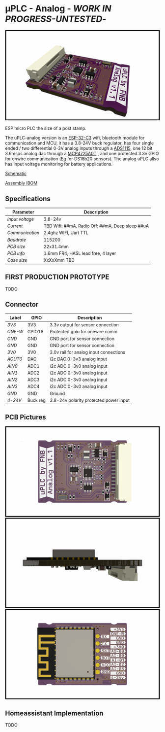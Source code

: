 ﻿# μPLC - Analog - _WORK IN PROGRESS-UNTESTED_-
![Front](./PICTURES/TOP.PNG)

ESP micro PLC the size of a post stamp. 

The uPLC-analog version is an [ESP-32-C3](./DOCUMENTATION/esp-12f_product_specification_en.pdf) wifi, bluetooth module for communication and MCU, it has a 3.8-24V buck regulator, has four single ended / two differential 0-3V analog inputs through a [ADS1115](./DOCUMENTATION/ads1115.pdf), one 12 bit 3.6msps analog dac through a [MCP4725A0T](./DOCUMENTATION/Microchip-Tech-MCP4725A0T-E-CH_C144198.pdf) , and one protected 3.3v GPIO for onwire communication (Eg for DS18b20 sensors). The analog uPLC allso has input voltage monitoring for battery applications. 

[Schematic](./DOCUMENTATION/_schematic.pdf)


[Assembly IBOM](https://htmlpreview.github.io/?https://raw.githubusercontent.com/fredriknk/uplc-analog/main/DOCUMENTATION/ibom.html)

## Specifications
| **Parameter**   | **Description**                                                     |
|-----------------|---------------------------------------------------------------------|
| _Input voltage_ | 3.8-24v                               |
| _Current_       | TBD Wifi: ##mA, Radio Off: ##mA, Deep sleep ##uA |  
| _Communication_ | 2.4ghz WIFI, Uart TTL                            |
| _Baudrate_      | 115200                                                              |
| _PCB size_      | 22x31.4mm                                                             |
| _PCB info_      | 1.6mm FR4, HASL lead free, 4 layer               |
| _Case size_     | XxXxXmm TBD                                                         |

## FIRST PRODUCTION PROTOTYPE
TODO

## Connector

| **Label**   | **GPIO**|**Description**       |
|------------|-----|-------------------------|
|_3V3_ | 3V3 | 3.3v output for sensor connection |
|_ONE-W_ | GPIO18  | Protected gpio for onewire comm |
|_GND_ | GND | GND port for sensor connection|
|_GND_ | GND | GND port for sensor connection |
|_3V0_ | 3V0 | 3.0v rail for analog input connections |
|_AOUT0_ | DAC  | i2c DAC 0-3v3 analog input  |
|_AIN0_ | ADC1  | i2c ADC 0-3v0 analog input  |
|_AIN1_ | ADC2  | i2c ADC 0-3v0 analog input  |
|_AIN2_ | ADC3  | i2c ADC 0-3v0 analog input  |
|_AIN3_ | ADC4  | i2c ADC 0-3v0 analog input  |
|_GND_ | GND |  Ground  |
|_4-24V_ | Buck reg |3.8-24v polarity protected power input |

## PCB Pictures
![Front](./PICTURES/OTOP.PNG)
![Side](./PICTURES/OLEFT.png)
![Back](./PICTURES/OBOT.PNG)

## Homeassistant Implementation
TODO
